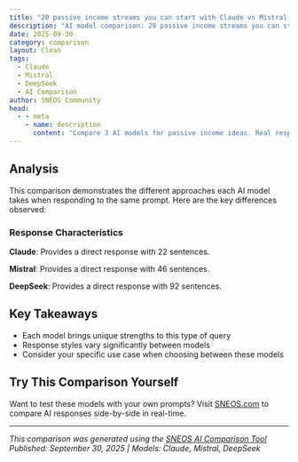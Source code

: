 ```yaml
---
title: "20 passive income streams you can start with Claude vs Mistral vs DeepSeek: Passive Income Ideas Comparison 202500"
description: "AI model comparison: 20 passive income streams you can start with $100..."
date: 2025-09-30
category: comparison
layout: Clean
tags:
  - Claude
  - Mistral
  - DeepSeek
  - AI Comparison
author: SNEOS Community
head:
  - - meta
    - name: description
      content: "Compare 3 AI models for passive income ideas. Real responses from Claude, Mistral, DeepSeek with detailed analysis."
---
```


<ChatComparison
  title="20 passive income streams you can start with Claude vs Mistral vs DeepSeek: Passive Income Ideas Comparison 202500"
  prompt="20 passive income streams you can start with $100"
  :responses='{"Claude": "Here are 20 passive income streams you can start with $100:\n\n## **Digital Products \u0026 Content**\n1. **Stock Photography** - Upload photos to Shutterstock, Getty Images, or Adobe Stock\n2. **Print-on-Demand Products** - Create designs for t-shirts, mugs, phone cases on Printful/Printify\n3. **Digital Templates** - Sell Canva templates, spreadsheets, or planners on Etsy\n4. **E-book Publishing** - Write and self-publish on Amazon Kindle Direct Publishing\n5. **Online Course Creation** - Use free platforms like Teachable or Udemy to sell expertise\n\n## **Affiliate Marketing \u0026 Referrals**\n6. **Niche Blog with Affiliate Links** - Start a WordPress blog focused on specific topics\n7. **YouTube Channel** - Create content with affiliate marketing and ad revenue\n8. **Social Media Affiliate Marketing** - Promote products on Instagram/TikTok\n9. **App Referral Programs** - Share referral codes for banking, investing, or shopping apps\n\n## **Micro-Investing \u0026 Finance**\n10. **Dividend ETFs** - Invest in dividend-focused exchange-traded funds\n11. **High-Yield Savings Accounts** - Park money in accounts earning 4-5% APY\n12. **Peer-to-Peer Lending** - Platforms like Prosper or LendingClub\n13. **REITs (Real Estate Investment Trusts)** - Invest in real estate without buying property\n\n## **Digital Businesses**\n14. **Dropshipping Store** - Sell products without holding inventory using Shopify\n15. **Mobile App Development** - Create simple apps or games (if you have coding skills)\n16. **Domain Flipping** - Buy and resell valuable domain names\n17. **Subscription Newsletter** - Monetize expertise through paid newsletters (Substack)\n\n## **Creative \u0026 Skill-Based**\n18. **License Your Music** - Upload original music to licensing platforms\n19. **Sell Digital Art/NFTs** - Create and sell digital artwork\n20. **Rental Marketplace** - Rent out items you own (tools, equipment) on apps like Fat Llama\n\n## **\uD83D\uDCA1 Quick Start Tips:**\n- Start with 1-2 streams that match your skills\n- Reinvest early profits to scale faster\n- Most require initial work before becoming truly \u0022passive\u0022\n- Diversify once you find what works\n\nWhich of these interests you most? I can provide more specific guidance on getting started.", "Mistral": "Starting a passive income stream with $100 can be challenging but not impossible. Here are 20 ideas that you can consider:\n\n1. **Dividend Stocks**: Invest in dividend-paying stocks. Some companies offer dividend reinvestment plans (DRIPs) that allow you to start with a small amount.\n\n2. **Peer-to-Peer Lending**: Platforms like LendingClub allow you to lend money to others in return for interest payments.\n\n3. **High-Yield Savings Account**: Open a high-yield savings account with an online bank.\n\n4. **Micro-Investing Apps**: Use apps like Acorns or Stash to invest small amounts of money.\n\n5. **Affiliate Marketing**: Start a blog or YouTube channel and earn commissions by promoting other companies\u2019 products.\n\n6. **Print-on-Demand**: Create and sell digital products like eBooks, printables, or digital art on platforms like Etsy.\n\n7. **Stock Photography**: Sell your photos on stock photo websites like Shutterstock or Adobe Stock.\n\n8. **Online Courses**: Create and sell an online course on platforms like Udemy or Teachable.\n\n9. **Dropshipping**: Start an e-commerce store using dropshipping to avoid holding inventory.\n\n10. **Rent Out Storage Space**: Use platforms like Neighbor.com to rent out unused storage space.\n\n11. **Rent Out Equipment**: Rent out tools, cameras, or other equipment on platforms like Fat Llama.\n\n12. **Crowdfunded Real Estate**: Invest in real estate through crowdfunding platforms like Fundrise.\n\n13. **Bond Investments**: Invest in bonds, which are generally lower risk but also lower return.\n\n14. **Cryptocurrency**: Invest in cryptocurrencies, but be aware of the high risk involved.\n\n15. **Royalty-Free Music**: Create and sell royalty-free music on platforms like AudioJungle.\n\n16. **App Development**: Develop a simple app and monetize it through ads or in-app purchases.\n\n17. **Subscription Box**: Start a subscription box service focused on a niche market.\n\n18. **Ad Revenue**: Create a website or blog and earn money through ad revenue using platforms like Google AdSense.\n\n19. **Social Media Influencer**: Build a following on social media and earn money through sponsored posts and affiliate marketing.\n\n20. **Freelance Services**: Offer freelance services on platforms like Fiverr or Upwork, and then outsource the work to others while keeping a margin.\n\nWhile $100 is a small amount, it can be a starting point. Many of these ideas require additional time and effort to grow into significant income streams. Always do thorough research and consider the risks involved in any investment.", "DeepSeek": "Of course! Starting a passive income stream with just $100 is a fantastic way to learn, build momentum, and make your money work for you. The key is to start small, reinvest your earnings, and be patient.\n\nHere are 20 passive income streams you can start with $100 or less, categorized by type.\n\n---\n\n### **Digital Products \u0026 Content (High Leverage)**\n\nThese are great because you create them once and sell them repeatedly.\n\n1. **Printable Digital Planners \u0026 Art:** Create and sell PDF planners, budgeting sheets, wall art, or organizational journals on Etsy. You only need a Canva Pro subscription (around $12/month) to design them.\n2. **Niche eBooks:** Write a short, hyper-focused eBook on a topic you know well (e.g., \u0022A Student\u0027s Guide to Budgeting,\u0022 \u002230 Easy Keto Recipes\u0022). Publish directly on Amazon KDP. Cost is just your time.\n3. **Stock Photography/Videography:** If you have a smartphone with a good camera, take high-quality photos or short video clips (e.g., of nature, urban life, abstract patterns) and upload them to platforms like Shutterstock, Adobe Stock, or Getty Images.\n4. **Selling Digital Templates:** Create and sell templates for Notion, Google Sheets (for budgets, habit trackers), or Carrd (for one-page websites). Market them on your own site or on Etsy.\n5. **AI-Powered Content Packs:** Use AI tools (like ChatGPT or Midjourney) to create bundles of content\u2014such as 500 blog post ideas for a specific niche or a pack of AI-generated logo concepts\u2014and sell them on digital marketplaces.\n\n### **Investing \u0026 Lending (True Passivity)**\n\nYour $100 is the entire worker here.\n\n6. **High-Yield Savings Account (HYSA):** This is the safest, most fundamental step. While returns are modest, it\u0027s completely passive and protects your capital. Online banks often offer the best rates.\n7. **Dividend Reinvestment Plans (DRIPs):** Some companies and brokerages allow you to buy a single share of stock (or fractional shares) and automatically reinvest the dividends to buy more stock. Look for companies with a history of paying dividends.\n8. **Peer-to-Peer (P2P) Lending:** Platforms like Prosper or LendingClub allow you to lend your $100 to individuals in small increments ($25 notes). You earn interest, but there is a risk of default.\n9. **Fractional Real Estate Investing:** While you can\u0027t buy a property for $100, platforms like **Fundrise** (specifically their \u0022Starter Portfolio\u0022) allow you to invest in real estate investment trusts (REITs) with a small amount of money.\n10. **Acorns \u0022Round-Ups\u0022 App:** This app rounds up your everyday purchases to the nearest dollar and invests the spare change into a portfolio of ETFs. It\u0027s a set-and-forget way to start investing with money you don\u0027t miss.\n\n### **Online Platforms \u0026 Marketplaces**\n\nThese leverage existing platforms to generate small streams of revenue.\n\n11. **Create a Niche Blog or Website:** Use a cheap domain name ($10-$15/year) and affordable hosting (e.g., Namecheap, ~$3/month) to start a blog. It\u0027s not instantly passive\u2014it requires upfront work writing content\u2014but once you have traffic, you can earn through ads (Google AdSense) or affiliate links.\n12. **Start a YouTube Channel (Tutorials/Compilations):** Create a channel with evergreen content like software tutorials, \u0022how-to\u0022 guides, or curated compilations (ensure you have rights!). Once a video gains traction, it can earn ad revenue for years. Your $100 can go towards a cheap microphone or basic video editing software.\n13. **Sell on Redbubble or Print-on-Demand:** Upload your original designs to Redbubble, TeePublic, or Society6. They handle printing and shipping on products like t-shirts, mugs, and stickers. You only earn a royalty, so the cost to start is $0, but use your $100 for targeted social media ads to promote your best designs.\n14. **Affiliate Marketing on a Social Media Page:** Build a focused Instagram, TikTok, or Pinterest page around a hobby (e.g., gardening, gaming, book reviews). Once you have a small following, you can earn commissions by linking to products you recommend on Amazon or other retailers.\n15. **License Your Music:** If you create original music, you can license it for use in YouTube videos, podcasts, and small-budget films through platforms like Soundstripe or AudioJungle. You earn a fee every time someone uses your track.\n\n### **Small-Scale \u0026 Gig Economy**\n\nThese require a tiny bit of active management but can be mostly passive after setup.\n\n16. **Rent Out Your Stuff:** List items you already own on rental marketplaces. This could be a camera lens on **LensRentals**, a powerful projector on **Fat Llama**, or even your parking space or spare room if you have one.\n17. **Buy and Resell on Amazon FBA (Arbitrage):** Use your $100 to hunt for clearance items at local stores (e.g., discounted books, unique toys). You then send them to Amazon\u0027s Fulfillment Centers (FBA), and they handle storage, packing, and shipping. *Requires research to be profitable.*\n18. **Create an Online Course:** Package your knowledge on a specific skill (e.g., basic Excel, intro to SEO, knitting for beginners) into a short course. You can host it on a platform like **Skillshare** (where you earn based on minutes watched) or **Teachable** (using their free plan).\n19. **Design and Sell Fonts or Creative Assets:** If you have a knack for calligraphy or design, you can create and sell your own font files or graphics on platforms like Creative Market or Etsy.\n20. **Cashback and Reward Apps:** While not a traditional \u0022income stream,\u0022 apps like **Rakuten** (for online shopping) and **Fetch Rewards** (for scanning grocery receipts) provide cashback and points that can be converted to gift cards or cash. It\u0027s a passive way to get money back on spending you\u0027re already doing.\n\n---\n\n### **Crucial Mindset \u0026 Next Steps**\n\n* **\u0022Passive\u0022 Requires Upfront Work:** None of these are truly \u0022set it and forget it\u0022 on day one. They require an initial investment of time and energy.\n* **Reinvest Your Earnings:** The most powerful strategy is to take your first $10 in profit and reinvest it back into the stream to help it grow.\n* **Diversify:** Don\u0027t put all $100 into one idea. Try two or three different things to see what works for you and your skills.\n* **Patience is Key:** Building a meaningful income stream, even a small one, takes time. Focus on the process of learning and building.\n\n**Disclaimer:** This is for informational purposes only and is not financial advice. All investments carry risk, including the loss of principal. Always do your own research before investing money."}' 
  published-date="13:02"
/>

## Analysis

This comparison demonstrates the different approaches each AI model takes when responding to the same prompt. Here are the key differences observed:

### Response Characteristics

**Claude**: Provides a direct response with 22 sentences. 

**Mistral**: Provides a direct response with 46 sentences. 

**DeepSeek**: Provides a direct response with 92 sentences. 

## Key Takeaways

- Each model brings unique strengths to this type of query
- Response styles vary significantly between models
- Consider your specific use case when choosing between these models

## Try This Comparison Yourself

Want to test these models with your own prompts? Visit [SNEOS.com](https://sneos.com) to compare AI responses side-by-side in real-time.

---

*This comparison was generated using the [SNEOS AI Comparison Tool](https://sneos.com)*
*Published: September 30, 2025 | Models: Claude, Mistral, DeepSeek*
